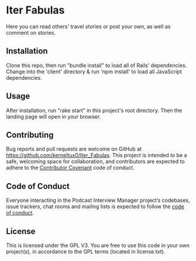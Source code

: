 # Iter Fabulas

Here you can read others' travel stories or post your own, as well as comment on stories.

## Installation

Clone this repo, then run "bundle install" to load all of Rails' dependencies. Change into the 'client' directory & run 'npm install' to load all JavaScript dependencies.

## Usage

After installation, run "rake start" in this project's root directory.  Then the landing page will open in your browser.

## Contributing

Bug reports and pull requests are welcome on GitHub at https://github.com/kerneltux0/Iter_Fabulas. This project is intended to be a safe, welcoming space for collaboration, and contributors are expected to adhere to the [Contributor Covenant](http://contributor-covenant.org) code of conduct.

## Code of Conduct

Everyone interacting in the Podcast Interview Manager project’s codebases, issue trackers, chat rooms and mailing lists is expected to follow the [code of conduct](https://github.com/kerneltux0/Iter_Fabulas/blob/master/code_of_conduct.md).

## License

This is licensed under the GPL V3. You are free to use this code in your own project(s), in accordance to the GPL terms (located in license.txt).